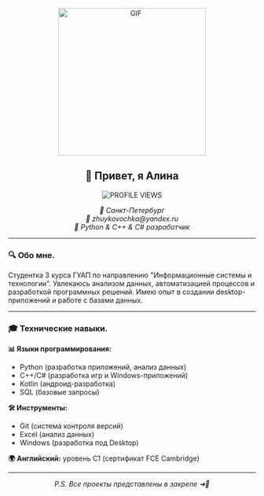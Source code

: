 <div align="center">
  <img src="https://github.com/user-attachments/assets/e939adbf-ba5a-49fd-aa91-842d866a2907" alt="GIF" width="300">
  <h2><strong>👋 Привет, я Алина</strong></h2>
</div>
<p align="center">
  <img src="https://komarev.com/ghpvc/?username=zhuykovochka&color=blueviolet&style=plastic" alt="PROFILE VIEWS" />
</p>
<div align="center">
  <em>📍 Санкт-Петербург</em>
</div>
<div align="center">
  <em>📧 zhuykovochka@yandex.ru</em>
  </div>
<div align="center">
  <em>🚀 Python & C++ & C# разработчик</em>  
</div>

---

### 🔍 Обо мне.
Студентка 3 курса ГУАП по направлению "Информационные системы и технологии". Увлекаюсь анализом данных, автоматизацией процессов и разработкой программных решений. Имею опыт в создании desktop-приложений и работе с базами данных.

---

### 🎓 Технические навыки.

**📊 Языки программирования:**
- Python (разработка приложений, анализ данных)
- C++/C# (разработка игр и Windows-приложений)
- Kotlin (андроид-разработка)
- SQL (базовые запросы)

**🛠️ Инструменты:**
- Git (система контроля версий)
- Excel (анализ данных)
- Windows (разработка под Desktop)

**🌍 Английский:** уровень C1 (сертификат FCE Cambridge)

---

</div>
<div align="center">
  <em>P.S. Все проекты представлены в закрепе ➜📎</em>
</div>
